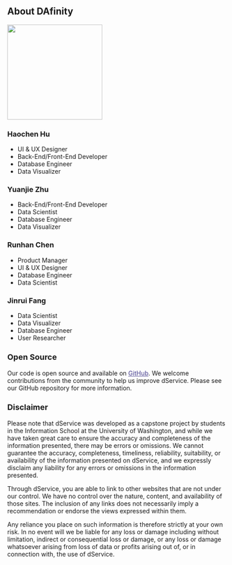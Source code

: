 ## About DAfinity

<img class="pb-2" src="https://user-images.githubusercontent.com/101531662/236112083-cde735ca-7ee6-4ead-8967-717132d74ccf.png" style="width:218px">

<div class="about-us-grid grid lg:grid-cols-2 gap-6">
  <div class="p-6 bg-gray-100 rounded-lg">
    <h3 class="text-3xl font-semibold mb-2">Haochen Hu</h3>
    <ul class="list-disc list-inside mb-4">
      <li>UI & UX Designer</li>
      <li>Back-End/Front-End Developer</li>
      <li>Database Engineer</li>
      <li>Data Visualizer</li>
    </ul>
  </div>
  <div class="p-6 bg-gray-100 rounded-lg">
    <h3 class="text-3xl font-semibold mb-2">Yuanjie Zhu</h3>
    <ul class="list-disc list-inside mb-4">
      <li>Back-End/Front-End Developer</li>
      <li>Data Scientist</li>
      <li>Database Engineer</li>
      <li>Data Visualizer</li>
    </ul>
  </div>
  <div class="p-6 bg-gray-100 rounded-lg">
    <h3 class="text-3xl font-semibold mb-2">Runhan Chen</h3>
    <ul class="list-disc list-inside mb-4">
      <li>Product Manager</li>
      <li>UI & UX Designer</li>
      <li>Database Engineer</li>
      <li>Data Scientist</li>
    </ul>
  </div>
  <div class="p-6 bg-gray-100 rounded-lg">
    <h3 class="text-3xl font-semibold mb-2">Jinrui Fang</h3>
    <ul class="list-disc list-inside mb-4">
      <li>Data Scientist</li>
      <li>Data Visualizer</li>
      <li>Database Engineer</li>
      <li>User Researcher</li>
    </ul>
  </div>
</div> 

<h3 style="font-size:18px"> Open Source </h3>
Our code is open source and available on <a style="color: rgb(95, 88, 157); font-weight:500" href="https://github.com/HaochenH/dService" target="_blank">GitHub</a>. We welcome contributions from the community to help us improve dService. Please see our GitHub repository for more information.

<h3 style="font-size:18px"> Disclaimer </h3>
Please note that dService was developed as a capstone project by students in the Information School at the University of Washington, and while we have taken great care to ensure the accuracy and completeness of the information presented, there may be errors or omissions. We cannot guarantee the accuracy, completeness, timeliness, reliability, suitability, or availability of the information presented on dService, and we expressly disclaim any liability for any errors or omissions in the information presented.

Through dService, you are able to link to other websites that are not under our control. We have no control over the nature, content, and availability of those sites. The inclusion of any links does not necessarily imply a recommendation or endorse the views expressed within them.

Any reliance you place on such information is therefore strictly at your own risk. In no event will we be liable for any loss or damage including without limitation, indirect or consequential loss or damage, or any loss or damage whatsoever arising from loss of data or profits arising out of, or in connection with, the use of dService.